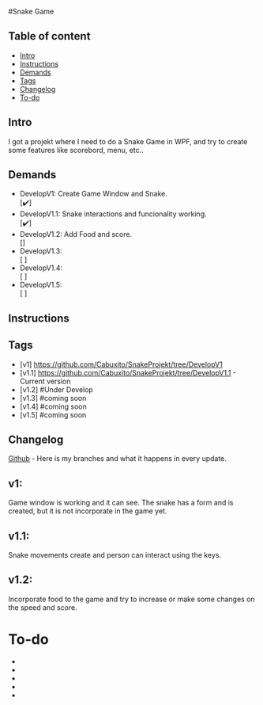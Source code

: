 #Snake Game

## Table of content

* [Intro](#Intro)
* [Instructions](#Instructions)
* [Demands](#Demands)
* [Tags](#Tags)
* [Changelog](#Changelog)
* [To-do](#To-do)
## Intro
I got a projekt where I need to do a Snake Game in WPF, and try to create some features like scorebord, menu, etc..

## Demands 

<ul>
  <li> DevelopV1: Create Game Window and Snake.</li> [✔️]
  <li> DevelopV1.1: Snake interactions and funcionality working.</li> [✔️]
  <li> DevelopV1.2: Add Food and score.</li> []
  <li> DevelopV1.3: </li> [ ]
  <li> DevelopV1.4: </li> [ ]
  <li> DevelopV1.5: </li> [ ]
</ul>

## Instructions


## Tags

* [v1] https://github.com/Cabuxito/SnakeProjekt/tree/DevelopV1
* [v1.1] https://github.com/Cabuxito/SnakeProjekt/tree/DevelopV1.1 - Current version
* [v1.2] #Under Develop
* [v1.3] #coming soon
* [v1.4] #coming soon
* [v1.5] #coming soon

## Changelog

[Github](https://github.com/Cabuxito/Rent-A-Car/branches) - Here is my branches and what it happens in every update.

## v1:
Game window is working and it can see.
The snake has a form and is created, but it is not incorporate in the game yet.
## v1.1:
Snake movements create and person can interact using the keys.
## v1.2: 
Incorporate food to the game and try to increase or make some changes on the speed and score.



# To-do
* 
* 
* 
* 
* 
